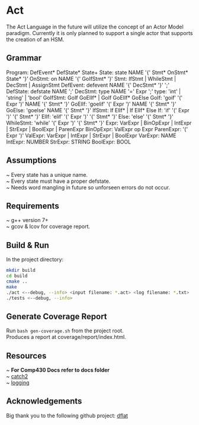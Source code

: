 # Act
The Act Language in the future will utilize the concept of an Actor Model paradigm.
Currently it is only planned to support a single actor that supports the creation
of an HSM.

## Grammar
Program: DefEvent* DefState* State+
State: state NAME '{' Stmt* OnStmt* State* '}'
OnStmt: on NAME '{' GoIfStmt* '}'
Stmt: IfStmt | WhileStmt | DecStmt | AssignStmt
DefEvent: defevent NAME '{' DecStmt* '}' ';'
DefState: defstate NAME ';'
DecStmt: type NAME '=' Expr ';'
type: 'int' | 'string' | 'bool'
GoIfStmt: GoIf GoElIf* | GoIf GoElIf* GoElse
GoIf: 'goif' '(' Expr ')' NAME '{' Stmt* '}'
GoElIf: 'goelif' '(' Expr ')' NAME '{' Stmt* '}'
GoElse: 'goelse' NAME '{' Stmt* '}'
IfStmt: If ElIf* | If ElIf* Else
If: 'if' '(' Expr ')' '{' Stmt* '}'
ElIf: 'elif' '(' Expr ')' '{' Stmt* '}'
Else: 'else' '{' Stmt* '}'
WhileStmt: 'while' '(' Expr ')' '{' Stmt* '}'
Expr: VarExpr | BinOpExpr | IntExpr | StrExpr | BoolExpr | ParenExpr
BinOpExpr: ValExpr op Expr
ParenExpr: '(' Expr ')'
ValExpr: VarExpr | IntExpr | StrExpr | BoolExpr
VarExpr: NAME
IntExpr: NUMBER
StrExpr: STRING
BoolExpr: BOOL

## Assumptions
~ Every state has a unique name. <br />
~ Every state must have a proper defstate. <br />
~ Needs word mangling in future so unforseen errors do not occur.

## Requirements
~ g++ version 7+ <br />
~ gcov & lcov for coverage report.

## Build & Run
In the project directory:
```sh
mkdir build
cd build
cmake ..
make
./act <--debug, --info> <input filename: *.act> <log filename: *.txt>
./tests <--debug, --info>
```

## Generate Coverage Report
Run ```bash gen-coverage.sh``` from the project root. <br />
Produces a report at coverage/report/index.html.

## Resources
~ **For Comp430 Docs refer to docs folder** <br />
~ [catch2](https://github.com/catchorg/Catch2) <br />
~ [logging](https://www.drdobbs.com/cpp/logging-in-c/201804215)

## Acknowledgements
Big thank you to the following github project: [dflat](https://github.com/csun-comp430-s19/dflat)
